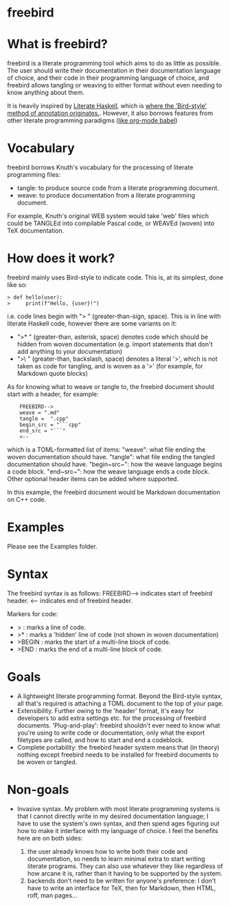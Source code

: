 # freebird

What is freebird?
=================

freebird is a literate programming tool which aims to do as little as
possible. The user should write their documentation in their
documentation language of choice, and their code in their programming
language of choice, and freebird allows tangling or weaving to either
format without even needing to know anything about them.

It is heavily inspired by [Literate Haskell](https://wiki.haskell.org/Literate_programming),
which is [where the 'Bird-style' method of annotation originates.](https://www.haskell.org/onlinereport/literate.html).
However, it also borrows features from other literate programming paradigms ([like org-mode babel](https://orgmode.org/worg/org-contrib/babel/intro.html))

Vocabulary
==========

freebird borrows Knuth\'s vocabulary for the processing of literate
programming files:

- tangle: to produce source code from a literate programming document.
- weave: to produce documentation from a literate programming document.

For example, Knuth\'s original WEB system would take \'web\' files which
could be TANGLEd into compilable Pascal code, or WEAVEd (woven) into TeX
documentation.

How does it work?
=================

freebird mainly uses Bird-style to indicate code. This is, at its simplest, done like so:

```
> def hello(user):
>     print(f"Hello, {user}!")
```

i.e. code lines begin with \"\> \" (greater-than-sign, space). This is
in line with literate Haskell code, however there are some variants on it:

- \"\>\* \" (greater-than, asterisk, space) denotes code which should be hidden from woven documentation
  (e.g. import statements that don\'t add anything to your documentation) 
- \"\>\\ \" (greater-than, backslash, space) denotes a literal \'\>\', which is not taken as code for tangling, 
  and is woven as a \'\>\' (for example, for Markdown quote blocks)

As for knowing what to weave or tangle to, the freebird document should
start with a header, for example:

```
    FREEBIRD-->
    weave = ".md"
    tangle =  ".cpp"
    begin_src = "```cpp"
    end_src = "```" 
    <--
```

which is a TOML-formatted list of items: \"weave\": what file ending the
woven documentation should have. \"tangle\": what file ending the
tangled documentation should have. \"begin~src~\": how the weave
language begins a code block. \"end~src~\": how the weave language ends
a code block. Other optional header items can be added where supported.

In this example, the freebird document would be Markdown documentation
on C++ code.

Examples
========

Please see the Examples folder.

Syntax
======

The freebird syntax is as follows: FREEBIRD--\> indicates start of
freebird header. \<-- indicates end of freebird header.

Markers for code: 
- \> : marks a line of code. 
- \>\* : marks a \'hidden\' line of code (not shown in woven documentation)
- \>BEGIN : marks the start of a multi-line block of code. 
- \>END : marks the end of a multi-line block of code.

Goals
=====

- A lightweight literate programming format. Beyond the Bird-style syntax,
  all that\'s required is attaching a TOML document to the top of your
  page. 
- Extensibility. Further owing to the \'header\' format, it\'s easy
  for developers to add extra settings etc. for the processing of freebird
  documents. \'Plug-and-play\': freebird shouldn\'t ever need to know what
  you\'re using to write code or documentation, only what the export
  filetypes are called, and how to start and end a codeblock. 
- Complete portability: the freebird header system means that (in theory) nothing except
  freebird needs to be installed for freebird documents to be woven or tangled.

Non-goals
=========

- Invasive syntax. My problem with most literate programming systems is
  that I cannot directly write in my desired documentation language; I
  have to use the system's own syntax, and then spend ages figuring out
  how to make it interface with my language of choice. I feel the benefits
  here are on both sides:

  1.  the user already knows how to write both their code and
      documentation, so needs to learn minimal extra to start writing
      literate programs. They can also use whatever they like regardless
      of how arcane it is, rather than it having to be supported by the
      system.
  2.  backends don\'t need to be written for anyone\'s preference: I
      don\'t have to write an interface for TeX, then for Markdown, then
      HTML, roff, man pages...
